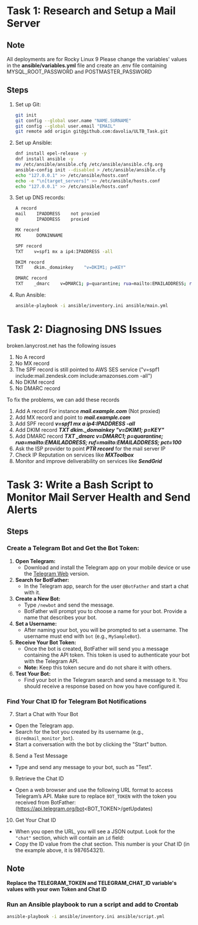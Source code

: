 # Task 1: Research and Setup a Mail Server

## Note
All deployments are for Rocky Linux 9
Please change the variables' values in the **ansible/variables.yml** file and create an .env file containing MYSQL_ROOT_PASSWORD and POSTMASTER_PASSWORD

## Steps
1. Set up Git:
   ```bash
   git init
   git config --global user.name "NAME.SURNAME"
   git config --global user.email "EMAIL"
   git remote add origin git@github.com:davolia/ULTB_Task.git
   ```
2. Set up Ansible:
   ```bash
   dnf install epel-release -y
   dnf install ansible -y
   mv /etc/ansible/ansible.cfg /etc/ansible/ansible.cfg.org
   ansible-config init --disabled > /etc/ansible/ansible.cfg
   echo "127.0.0.1" >> /etc/ansible/hosts.conf
   echo -e "\n[target_servers]" >> /etc/ansible/hosts.conf
   echo "127.0.0.1" >> /etc/ansible/hosts.conf
   ```
3. Set up DNS records:
   ```bash
   A record
   mail    IPADDRESS    not proxied
   @       IPADDRESS    proxied

   MX record
   MX      DOMAINNAME

   SPF record
   TXT    v=spf1 mx a ip4:IPADDRESS -all

   DKIM record
   TXT    dkim._domainkey    "v=DKIM1; p=KEY"

   DMARC record
   TXT    _dmarc    v=DMARC1; p=quarantine; rua=mailto:EMAILADDRESS; ruf=mailto:EMAILADDRESS; pct=100
   ```
4. Run Ansible:
   ```bash
   ansible-playbook -i ansible/inventory.ini ansible/main.yml
   ```


# Task 2:  Diagnosing DNS Issues

broken.lanycrost.net has the following issues

1. No A record
2. No MX record
3. The SPF record is still pointed to AWS SES service ("v=spf1 include:mail.zendesk.com include:amazonses.com -all")
4. No DKIM record
5. No DMARC record

To fix the problems, we can add these records

1. Add A record For instance ***mail.example.com*** (Not proxied)
2. Add MX record and point to ***mail.example.com***
3. Add SPF record ***v=spf1 mx a ip4:IPADDRESS -all***
4. Add DKIM record ***TXT    dkim._domainkey    "v=DKIM1; p=KEY"***
5. Add DMARC record ***TXT    _dmarc    v=DMARC1; p=quarantine; rua=mailto:EMAILADDRESS; ruf=mailto:EMAILADDRESS; pct=100***
6. Ask the ISP provider to point ***PTR record*** for the mail server IP
7. Check IP Reputation on services like ***MXToolbox***
8. Monitor and improve deliverability on services like ***SendGrid***



# Task 3: Write a Bash Script to Monitor Mail Server Health and Send Alerts

## Steps

### Create a Telegram Bot and Get the Bot Token:

1. **Open Telegram:**
   - Download and install the Telegram app on your mobile device or use the [Telegram Web](https://web.telegram.org/) version.
2. **Search for BotFather:**
   - In the Telegram app, search for the user `@BotFather` and start a chat with it.
3. **Create a New Bot:**
   - Type `/newbot` and send the message.
   - BotFather will prompt you to choose a name for your bot. Provide a name that describes your bot.
4. **Set a Username:**
   - After naming your bot, you will be prompted to set a username. The username must end with `bot` (e.g., `MySampleBot`).
5. **Receive Your Bot Token:**
   - Once the bot is created, BotFather will send you a message containing the API token. This token is used to authenticate your bot with the Telegram API.
   - **Note:** Keep this token secure and do not share it with others.
6. **Test Your Bot:**
   - Find your bot in the Telegram search and send a message to it. You should receive a response based on how you have configured it.
  

### Find Your Chat ID for Telegram Bot Notifications

7. Start a Chat with Your Bot
- Open the Telegram app.
- Search for the bot you created by its username (e.g., `@iredmail_monitor_bot`).
- Start a conversation with the bot by clicking the "Start" button.
8. Send a Test Message
- Type and send any message to your bot, such as "Test".
9. Retrieve the Chat ID
- Open a web browser and use the following URL format to access Telegram’s API. Make sure to replace `BOT_TOKEN` with the token you received from BotFather: (https://api.telegram.org/bot<BOT_TOKEN>/getUpdates)
10. Get Your Chat ID
- When you open the URL, you will see a JSON output. Look for the `"chat"` section, which will contain an `id` field:
- Copy the ID value from the chat section. This number is your Chat ID (in the example above, it is 987654321).
  
## Note 
**Replace the TELEGRAM_TOKEN and TELEGRAM_CHAT_ID variable's values with your own Token and Chat ID**

### Run an Ansible playbook to run a script and add to Crontab

``` bash
ansible-playbook -i ansible/inventory.ini ansible/script.yml
```
 
